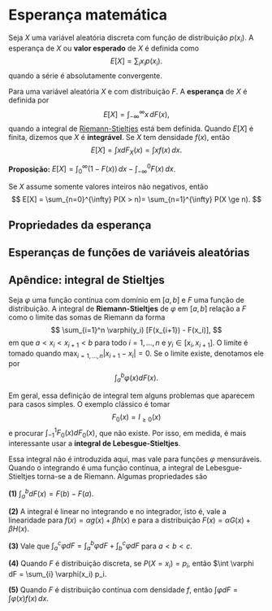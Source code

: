 # Esperança matemática

Seja $X$ uma variável aleatória discreta com função de distribuição $p(x_i)$.
A esperança de $X$ ou **valor esperado** de $X$ é definida como 
$$
E[X] = \sum_{i} x_i p(x_i).
$$
quando a série é absolutamente convergente.

Para uma variável aleatória $X$ e com distribuição $F$.
A **esperança** de $X$ é definida por 
$$
E[X] = \int_{-\infty}^{\infty} x \, dF(x),
$$
quando a integral de [Riemann-Stieltjes](/ta-sessions/probability/expected_value/#apendice-integral-de-stieltjes) está bem definida.
Quando $E[X]$ é finita, dizemos que $X$ é **integrável**.
Se $X$ tem densidade $f(x)$, então
$$
E[X] = \int x dF_X(x) = \int x f(x) \, dx.
$$

**Proposição:** $E[X] = \int_0^{\infty} (1-F(x)) \, dx - \int_{-\infty}^0 F(x) \, dx$.

Se $X$ assume somente valores inteiros não negativos, então
$$
E[X] = \sum_{n=0}^{\infty} P(X > n)= \sum_{n=1}^{\infty} P(X \ge n).
$$

## Propriedades da esperança

## Esperanças de funções de variáveis aleatórias

## Apêndice: integral de Stieltjes

Seja $\varphi$ uma função contínua com domínio em $[a,b]$ e $F$ uma função de distribuição.
A integral de **Riemann-Stieltjes** de $\varphi$ em $[a,b]$ relação a $F$ como o limite das somas de Riemann da forma
$$
\sum_{i=1}^n  \varphi(y_i) [F(x_{i+1}) - F(x_i)],
$$
em que $a < x_i < x_{i+1} < b$ para todo $i=1,\dots,n$ e $y_i \in [x_i, x_{i+1}]$.
O limite é tomado quando $\max_{i=1,\dots,n} |x_{i+1}-x_i| = 0$.
Se o limite existe, denotamos ele por 
$$
\int_a^b \varphi(x) dF(x).
$$

Em geral, essa definição de integral tem alguns problemas que aparecem para casos simples.
O exemplo clássico é tomar
$$
F_0(x) = I_{\ge 0}(x)
$$
e procurar $\int_{-1}^1 F_0(x) dF_0(x)$, que não existe.
Por isso, em medida, é mais interessante usar a **integral de Lebesgue-Stieltjes**.

Essa integral não é introduzida aqui, mas vale para funções $\varphi$ mensuráveis.
Quando o integrando é uma função contínua, a integral de Lebesgue-Stieltjes torna-se a de Riemann.
Algumas propriedades são

**(1)** $\int_a^b dF(x) = F(b) - F(a)$.

**(2)** A integral é linear no integrando e no integrador, isto é, vale a linearidade para $f(x) = \alpha g(x) + \beta h(x)$ e para a distribuição $F(x) = \alpha G(x) + \beta H(x)$.

**(3)** Vale que $\int_a^c \varphi dF = \int_a^b \varphi dF + \int_b^c \varphi dF$ para $a < b < c$.

**(4)** Quando $F$ é distribuição discreta, se $P(X=x_i) = p_i$, então $\int \varphi dF = \sum_{i} \varphi(x_i) p_i.

**(5)** Quando $F$ é distribuição contínua com densidade $f$, então $\int \varphi dF = \int \varphi(x) f(x) \, dx$.

